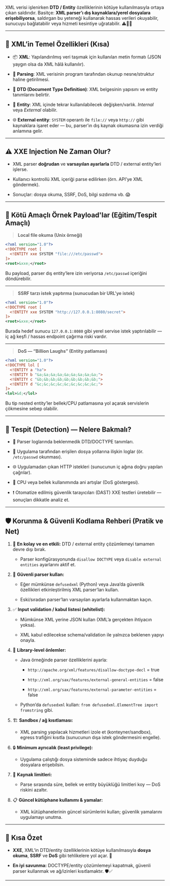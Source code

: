 XML verisi işlenirken **DTD / Entity** özelliklerinin kötüye kullanılmasıyla ortaya çıkan saldırıdır. Basitçe: **XML parser’ı dış kaynaklara/yerel dosyalara erişebiliyorsa**, saldırgan bu yeteneği kullanarak hassas verileri okuyabilir, sunucuyu bağlatabilir veya hizmeti kesintiye uğratabilir. ⚠️😵‍💫

---

## 🧩 **XML’in Temel Özellikleri (Kısa)**

- 📦 **XML**: Yapılandırılmış veri taşımak için kullanılan metin formatı (JSON yaygın olsa da XML hâlâ kullanılır).
    
- 🔁 **Parsing**: XML verisinin program tarafından okunup nesne/struktur haline getirilmesi.
    
- 📐 **DTD (Document Type Definition)**: XML belgesinin yapısını ve entity tanımlarını belirtir.
    
- 🧩 **Entity**: XML içinde tekrar kullanılabilecek değişken/varlık. _Internal_ veya _External_ olabilir.
    
- 🌐 **External entity**: `SYSTEM` operantı ile `file://` veya `http://` gibi kaynaklara işaret eder — bu, parser’ın dış kaynak okumasına izin verdiği anlamına gelir.
    

---

## ⚠️ **XXE Injection Ne Zaman Olur?**

- XML parser **doğrudan** ve **varsayılan ayarlarla** DTD / external entity’leri işlerse.
    
- Kullanıcı kontrollü XML içeriği parse edilirken (örn. API’ye XML göndermek).
    
- Sonuçlar: dosya okuma, SSRF, DoS, bilgi sızdırma vb. 😱
    

---

## 🧪 **Kötü Amaçlı Örnek Payload'lar (Eğitim/Tespit Amaçlı)**

> **Local file okuma (Unix örneği)**

```xml
<?xml version="1.0"?>
<!DOCTYPE root [
  <!ENTITY xxe SYSTEM "file:///etc/passwd">
]>
<root>&xxe;</root>
```

Bu payload, parser dış entity’lere izin veriyorsa `/etc/passwd` içeriğini döndürebilir.

---

> **SSRF tarzı istek yaptırma (sunucudan bir URL’ye istek)**

```xml
<?xml version="1.0"?>
<!DOCTYPE root [
  <!ENTITY xxe SYSTEM "http://127.0.0.1:8080/secret">
]>
<root>&xxe;</root>
```

Burada hedef sunucu `127.0.0.1:8080` gibi yerel servise istek yaptırılabilir — iç ağ keşfi / hassas endpoint çağırma riski vardır.

---

> **DoS — “Billion Laughs” (Entity patlaması)**

```xml
<?xml version="1.0"?>
<!DOCTYPE lol [
  <!ENTITY a "ha">
  <!ENTITY b "&a;&a;&a;&a;&a;&a;&a;&a;&a;">
  <!ENTITY c "&b;&b;&b;&b;&b;&b;&b;&b;&b;">
  <!ENTITY d "&c;&c;&c;&c;&c;&c;&c;&c;&c;">
]>
<lol>&d;</lol>
```

Bu tip nested entity’ler bellek/CPU patlamasına yol açarak servislerin çökmesine sebep olabilir.

---

## 🔎 **Tespit (Detection) — Nelere Bakmalı?**

- 📜 Parser loglarında beklenmedik DTD/DOCTYPE tanımları.
    
- 📂 Uygulama tarafından erişilen dosya yollarına ilişkin loglar (ör. `/etc/passwd` okunması).
    
- 🌐 Uygulamadan çıkan HTTP istekleri (sunucunun iç ağına doğru yapılan çağrılar).
    
- 🧨 CPU veya bellek kullanımında ani artışlar (DoS göstergesi).
    
- ❗ Otomatize edilmiş güvenlik tarayıcıları (DAST) XXE testleri üretebilir — sonuçları dikkatle analiz et.
    

---

## 🛡️ **Korunma & Güvenli Kodlama Rehberi (Pratik ve Net)**

1. 🚫 **En kolay ve en etkili:** DTD / external entity çözümlemeyi tamamen devre dışı bırak.
    
    - Parser konfigürasyonunda `disallow DOCTYPE` veya `disable external entities` ayarlarını aktif et.
        
2. 🔐 **Güvenli parser kullan:**
    
    - Eğer mümkünse `defusedxml` (Python) veya Java’da güvenlik özellikleri etkinleştirilmiş XML parser’ları kullan.
        
    - Eski/sıradan parser’ları varsayılan ayarlarla kullanmaktan kaçın.
        
3. ✅ **Input validation / kabul listesi (whitelist):**
    
    - Mümkünse XML yerine JSON kullan (XML’a gerçekten ihtiyacın yoksa).
        
    - XML kabul edilecekse schema/validation ile yalnızca beklenen yapıyı onayla.
        
4. 🧰 **Library-level önlemler:**
    
    - Java örneğinde parser özelliklerini ayarla:
        
        - `http://apache.org/xml/features/disallow-doctype-decl` = true
            
        - `http://xml.org/sax/features/external-general-entities` = false
            
        - `http://xml.org/sax/features/external-parameter-entities` = false
            
    - Python’da `defusedxml` kullan: `from defusedxml.ElementTree import fromstring` gibi.
        
5. 🏗️ **Sandbox / ağ kısıtlaması:**
    
    - XML parsing yapılacak hizmetleri izole et (konteyner/sandbox), egress trafiğini kısıtla (sunucunun dışa istek göndermesini engelle).
        
6. 🔒 **Minimum ayrıcalık (least privilege):**
    
    - Uygulama çalıştığı dosya sisteminde sadece ihtiyaç duyduğu dosyalara erişebilsin.
        
7. 📏 **Kaynak limitleri:**
    
    - Parse sırasında süre, bellek ve entity büyüklüğü limitleri koy — DoS riskini azaltır.
        
8. 📋 **Güncel kütüphane kullanımı & yamalar:**
    
    - XML kütüphanelerinin güncel sürümlerini kullan; güvenlik yamalarını uygulamayı unutma.
        

---
## 🧠 **Kısa Özet**

- **XXE**, XML’in DTD/entity özelliklerinin kötüye kullanılmasıyla **dosya okuma**, **SSRF** ve **DoS** gibi tehlikelere yol açar. 📛
    
- **En iyi savunma:** DOCTYPE/entity çözümlemeyi kapatmak, güvenli parser kullanmak ve ağ/izinleri kısıtlamaktır. 🛡️✅
    

---